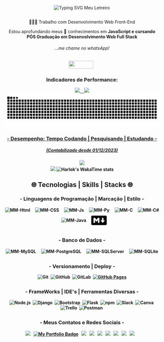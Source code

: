 <!-- VIA OFICIAL NO GITHUB 26-01-2023 17H -->
<!-- Arquivo VSCode - Readme_MM_002.md -->
<!-- Pasta - MM_PROJETO-README_PADRAO_NO_GITHUB -->
<!-- Links:  Vide Rodapé da Página! -->
<!-- =========================================================================================================================================== -->
<!-- ANIMAÇÃO DA APRESENTAÇÃO: -->
<div style="display: inline_block" align="center" font-size="30">
    <!-- <h2 align="center">Olá! Eu sou a Marcia Moreira, seja bem vindo ao meu perfil! </h2> -->
    <img src="https://readme-typing-svg.herokuapp.com?font=Fira+Code&pause=1000&color=DEA585&vCenter=true&random=false&width=435&lines=Ol%C3%A1+👋🏽!+Eu+sou+a+Marcia+Moreira%2C;seja+bem+vindo+ao+meu+perfil+👩🏽‍💻!" alt="Typing SVG Meu Letreiro"/>
</div>

##
<!-- =========================================================================================================================================== -->
<!-- SOBRE: -->
<div style="display: inline_block" align="center">
    <p> 👩🏽‍💻 Trabalho com Desenvolvimento Web Front-End </p>
    <p> Estou aprofundando meus 🌱 conhecimentos em  <strong> JavaScript e cursando PÓS Graduação em Desenvolvimento Web Full Stack <strong></p>
    <h6>...me chame no whatsApp!</h6>
    <a href="https://wa.me/5511977219430" alt="Meu_WhatsApp" target="_blank"><img height="25" width="80" border-radius="10" src="https://img.shields.io/badge/WhatsApp-25D366?style=for-the-badge&logo=whatsapp&logoColor=white" target="_blank"></a> &nbsp;
</div>
<!-- =========================================================================================================================================== -->        
<!-- INDICADORES: -->
<div style="display: inline_block" align="center">
    <h3> Indicadores de Performance: </h3>
    <a href="https://github.com/Marcia-Moreira">
    <img height="150em" src="https://github-readme-stats.vercel.app/api?username=marcia-moreira&show_icons=true&theme=moltack&include_all_commits=true&count_private=true"/>&nbsp;&nbsp;&nbsp;
    <!-- Stats Tema = Está Funcionando -->
    <!-- <img height="150em" src="https://github-readme-stats.vercel.app/api?username=marcia-moreira&theme=moltack&show_icons=true)"/> -->
    <!-- Langs Tema Moltack-->
    <img height="150em" src="https://github-readme-stats.vercel.app/api/top-langs/?username=marcia-moreira&layout=compact&langs_count=16&theme=moltack"/>
</div>
<!-- =========================================================================================================================================== -->
<!-- CÓDIGO DA COBRINHA - SNAKE (26-01-2024) -->
<div style="display: inline_block" align="center">
    <picture>
      <source media="(prefers-color-scheme: dark)" srcset="https://raw.githubusercontent.com/marcia-moreira/marcia-moreira/output/github-contribution-grid-snake-dark.svg">
      <source media="(prefers-color-scheme: light)" srcset="https://raw.githubusercontent.com/marcia-moreira/marcia-moreira/output/github-contribution-grid-snake.svg">
      <img alt="github contribution grid snake animation" src="https://raw.githubusercontent.com/marcia-moreira/marcia-moreira/output/github-contribution-grid-snake.svg">
    </picture>
</div>
<!-- =========================================================================================================================================== -->
<!-- WAKATIME: -->
<div style="display: inline_block" align="center">
    <h3> - Desempenho: Tempo Codando | Pesquisando | Estudando - </h3>
    <h5> (Contabilizado desde 01/12/2023) </h5>
    <a href="https://github.com/Marcia-Moreira">
    <!-- WakaTime Badges: -->
    <!-- https://wakatime.com/@Marcia_Moreira -->
    <a href="https://wakatime.com/@Marcia_Moreira" alt="WakaTime" target="_blank"><img src="https://wakatime.com/badge/user/018c270f-a496-4f2e-a75f-a068fd08050f.svg?style=social)(https://wakatime.com/@018c270f-a496-4f2e-a75f-a068fd08050f&theme=moltack)" target="_blank"></a>
</div>
<div style="display: inline_block" align="center">
    <a href="https://github.com/Marcia-Moreira">
    <!-- WakaTime Stats: -->
    <!-- https://wakatime.com/@Marcia_Moreira -->
    <a href="https://wakatime.com/@Marcia_Moreira" alt="WakaTime" target="_blank"><img src="[![Harlok's WakaTime stats](https://github-readme-stats.vercel.app/api/wakatime?username=Marcia_Moreira)](https://github.com/marcia-moreira/github-readme-stats)" target="_blank"></a>
    <!-- WAKATIME - Extensão instalada no VSCode para monitoramento de tempo de codigo -->
    <img height="400em" width="600em" alt="Harlok's WakaTime stats" src="https://github-readme-stats.vercel.app/api/wakatime?username=Marcia_Moreira&background=#e8c39e](https://github.com/marcia-moreira/github-readme-stats"/>
</div>

##
<!-- =========================================================================================================================================== -->
<div style="display: inline_block" align="center">
    <!-- <h2> - TECNOLOGIAS / SKILLs / STACKs - </h2> -->
    <h2> 🌐 Tecnologias | Skills | Stacks 🌐 </h2>
</div>

<!-- =========================================================================================================================================== -->
<!-- ### Linguagens: -->
<div style="display: inline_block;" align="center">
    <h3> - Linguagens de Programação | Marcação | Estilo - </h3>
    <img align="center" alt="MM-Html" height="50" width="50" src="https://cdn.jsdelivr.net/gh/devicons/devicon/icons/html5/html5-plain-wordmark.svg">
    &nbsp;&nbsp;&nbsp;
    <img align="center" alt="MM-CSS" height="50" width="50" src="https://cdn.jsdelivr.net/gh/devicons/devicon/icons/css3/css3-plain-wordmark.svg">
    &nbsp;&nbsp;&nbsp;
    <img align="center" alt="MM-Js" height="50" width="50" src="https://cdn.jsdelivr.net/gh/devicons/devicon/icons/javascript/javascript-original.svg">
    &nbsp;&nbsp;&nbsp;
    <img align="center" alt="MM-Py" height="50" width="50" src="https://cdn.jsdelivr.net/gh/devicons/devicon/icons/python/python-original-wordmark.svg">
    &nbsp;&nbsp;&nbsp;
    <img align="center" alt="MM-C" height="50" width="50" src="https://cdn.jsdelivr.net/gh/devicons/devicon/icons/c/c-line.svg">
    &nbsp;&nbsp;&nbsp;
    <img align="center" alt="MM-C#" height="50" width="50" src="https://cdn.jsdelivr.net/gh/devicons/devicon/icons/csharp/csharp-line.svg">
    &nbsp;&nbsp;&nbsp;
    <img align="center" alt="MM-Java" height="50" width="50" src="https://cdn.jsdelivr.net/gh/devicons/devicon/icons/java/java-original-wordmark.svg">
    &nbsp;&nbsp;&nbsp;
    <img align="center" alt="MM-Markdown-Light" height="50" width="50" src="https://raw.githubusercontent.com/github/explore/main/topics/markdown/markdown.png">
</div>

##
<!-- =========================================================================================================================================== -->
<!-- ### Banco de Dados: -->
<div style="display: inline_block;" align="center">
    <h3> - Banco de Dados - </h3>
    <img align="center" alt="MM-MySQL" height="50" width="50" src="https://cdn.jsdelivr.net/gh/devicons/devicon/icons/mysql/mysql-original-wordmark.svg">
     &nbsp;&nbsp;&nbsp;
    <img align="center" alt="MM-PostgreSQL" height="50" width="50" src="https://cdn.jsdelivr.net/gh/devicons/devicon/icons/postgresql/postgresql-plain-wordmark.svg">
     &nbsp;&nbsp;&nbsp;
    <img align="center" alt="MM-SQLServer" height="50" width="50" src="https://cdn.jsdelivr.net/gh/devicons/devicon/icons/microsoftsqlserver/microsoftsqlserver-plain-wordmark.svg">
     &nbsp;&nbsp;&nbsp;
    <img align="center" alt="MM-SQLite" height="50" width="50" src="https://cdn.jsdelivr.net/gh/devicons/devicon/icons/sqlite/sqlite-original-wordmark.svg">
</div>

##
<!-- =========================================================================================================================================== -->
<!-- ### Versionadores: -->
<div align="center">
<h3> - Versionamento | Deploy - </h3>
    
![Git](https://img.shields.io/badge/Git-F05032?style=for-the-badge&logo=git&logoColor=white)&nbsp;
![GitHub](https://img.shields.io/badge/GitHub-181717?style=for-the-badge&logo=github&logoColor=white)&nbsp;
![GitLab](https://img.shields.io/badge/GitLab-FCA121?style=for-the-badge&logo=gitlab&logoColor=white)&nbsp;
[![GitHub Pages](https://img.shields.io/badge/GitHub%20Pages-222222?style=for-the-badge&logo=github-pages&logoColor=white)](https://marcia-moreira.github.io/Challange_01-WoMakersCode-Intro_Star_Wars_MM/)
</div>

##
<!-- =========================================================================================================================================== -->
<!-- ### FrameWork / IDE's / Ferramentas Diversas: -->
<div align="center">
<h3> - FrameWorks | IDE's | Ferramentas Diversas - </h3>

![Node.js](https://img.shields.io/badge/Node.js-339933?style=for-the-badge&logo=nodedotjs&logoColor=white)&nbsp;
![Django](https://img.shields.io/badge/Django-092E20?style=for-the-badge&logo=django&logoColor=white)&nbsp;
![Bootstrap](https://img.shields.io/badge/Bootstrap-7952B3?style=for-the-badge&logo=bootstrap&logoColor=white)&nbsp;
![Flask](https://img.shields.io/badge/Flask-000000?style=for-the-badge&logo=flask&logoColor=white)&nbsp;
![npm](https://img.shields.io/badge/npm-CB3837?style=for-the-badge&logo=npm&logoColor=white)&nbsp;
![Slack](https://img.shields.io/badge/Slack-4A154B?style=for-the-badge&logo=slack&logoColor=white)&nbsp;
![Canva](https://img.shields.io/badge/Canva-00C4CC?style=for-the-badge&logo=canva&logoColor=white)&nbsp;
![Trello](https://img.shields.io/badge/Trello-0052CC?style=for-the-badge&logo=trello&logoColor=white)&nbsp;
![Postman](https://img.shields.io/badge/Postman-FF6C37?style=for-the-badge&logo=postman&logoColor=white)&nbsp;
</div>

##
<!-- =========================================================================================================================================== -->
<!--  MEUS CONTATOS E REDES SOCIAIS -->
<div style="display: inline_block" align="center">
    <h3> - Meus Contatos e Redes Sociais - </h3>
    <!-- WakaTime -->
    <a href="https://wakatime.com/@Marcia_Moreira" alt="WakaTime" target="_blank"><img src="[![Harlok's WakaTime stats](https://github-readme-stats.vercel.app/api/wakatime?username=Marcia_Moreira)](https://github.com/marcia-moreira/github-readme-stats)" target="_blank"></a> &nbsp;
    <!-- My Portifolio | Repositório -->
    <a href="https://github.com/Marcia-Moreira?tab=repositories"><img src="https://img.shields.io/badge/My%20Portfolio-white?style=for-the-badge&logo=github&logoColor=black" alt="My Portfolio Badge"/></a> &nbsp;
    <!-- Linkedin -->
    <a href="https://www.linkedin.com/in/idmarciamoreira/" target="_blank"><img src="https://img.shields.io/badge/linkedin-%230077B5.svg?style=for-the-badge&logo=linkedin&logoColor=white" target="_blank"></a> &nbsp;
    <!-- Página GitHub -->
    <a href="https://github.com/Marcia-Moreira" alt="Portifolio_GitHub" target="_blank"><img src="https://img.shields.io/badge/GitHub-100000?style=for-the-badge&logo=github&logoColor=white" target="_blank"></a> &nbsp;
    <!-- WhatsApp -->
    <a href="https://wa.me/5511977219430" alt="Meu_WhatsApp" target="_blank"><img src="https://img.shields.io/badge/WhatsApp-25D366?style=for-the-badge&logo=whatsapp&logoColor=white" target="_blank"></a> &nbsp;
    <!-- Email -->
    <a href="mailto:mm.no.linkedin@gmail.com" alt="Gmail" target="_blank"><img src="https://img.shields.io/badge/Gmail-D14836?style=for-the-badge&logo=gmail&logoColor=white" target="_blank"></a> &nbsp;
    <!-- Discord -->
    <a href="https://www..." alt="Discord" target="_blank"><img src="https://img.shields.io/badge/Discord-7289DA?style=for-the-badge&logo=discord&logoColor=white" target="_blank"></a> &nbsp;
    <!-- Slack -->
    <a href="https://escola-koru.slack.com/team/U05RF5CRKK4" alt="Slack" target="_blank"><img src="https://img.shields.io/badge/Slack-4A154B?style=for-the-badge&logo=slack&logoColor=white" target="_blank"></a> &nbsp;
    <!-- Youtube -->
    <a href="https://youtu.be/5VNT0j8MyT4" alt="" target="_blank"><img src="https://img.shields.io/badge/YouTube-FF0000?style=for-the-badge&logo=youtube&logoColor=white" target="_blank"></a> &nbsp;
    &nbsp;
</div>

##
<!-- =========================================================================================================================================== -->
<!-- LINKS IMPORTANTES: -->
<!-- https://github.com/marketplace/actions/generate-snake-game-from-github-contribution-grid -->
<!-- https://github.com/anuraghazra/github-readme-stats/blob/master/readme.md#deploy-on-your-own-vercel-instance -->
<!--  _generated with [Platane/snk](https://github.com/Platane/snk)_  -->
<!-- [![wakatime](https://wakatime.com/badge/user/018c270f-a496-4f2e-a75f-a068fd08050f.svg?style=social)](https://wakatime.com/@018c270f-a496-4f2e-a75f-a068fd08050f) -->
<!-- https://dev.to/envoy_/150-badges-for-github-pnk -->
<!-- https://shields.io/ -->
<!-- Site para baixar o SVG dos Icons das linguagens que você queira: https://devicon.dev/ -->
<!--  -->
<!--  -->
<!--  -->

<!-- =========================================================================================================================================== -->
<!-- ANOTAÇÕES:  -->
<!-- <a href="https://www..." alt="" target="_blank"><img src="" target="_blank"></a> -->
<!-- Tracinho ## -->
<!-- <div style="display: inline_block" align="center" border-radium=""><br> -->
<!--    -->
<!-- <img align="center" alt="MM-Sass" height="30" width="40" src="https://cdn.jsdelivr.net/gh/devicons/devicon/icons/sass/sass-original.svg">  -->
<!-- <img align="center" alt="MM-React" height="30" width="40" src="https://cdn.jsdelivr.net/gh/devicons/devicon/icons/react/react-original-wordmark.svg">  -->
<!-- <img align="center" alt="MM-TypeScript" height="30" width="40" src="https://cdn.jsdelivr.net/gh/devicons/devicon/icons/typescript/typescript-original.svg">  -->
<!-- <img align="center" alt="MM-Java" height="30" width="40" src="https://cdn.jsdelivr.net/gh/devicons/devicon/icons/java/java-original-wordmark.svg">  -->
<!-- <img align="center" alt="MM-xyz" height="30" width="40" src="">  -->
<!-- <div>
    name: generate-snake-game-from-github-contribution-grid
    uses: Marcia-Moreira/snk@v3.2.0
</div>
-->
<!--
<picture>
  <source media="(prefers-color-scheme: dark)" srcset="github-snake-dark.svg" />
  <source media="(prefers-color-scheme: light)" srcset="github-snake.svg" />
  <img alt="github-snake" src="github-snake.svg" />
</picture>
-->

<!-- =========================================================================================================================================== -->

